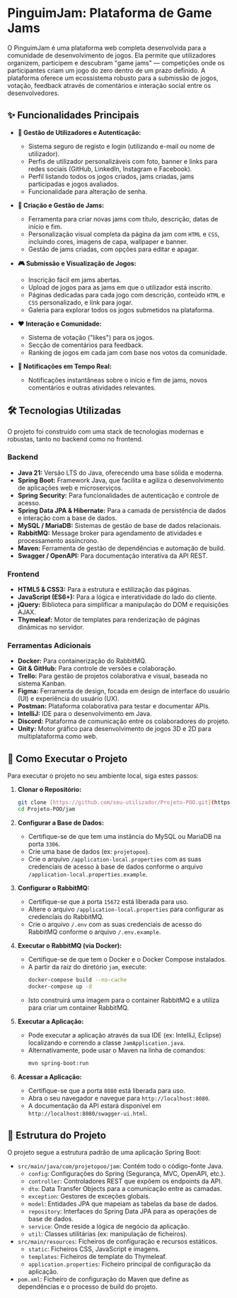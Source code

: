 # PinguimJam: Plataforma de Game Jams

O PinguimJam é uma plataforma web completa desenvolvida para a comunidade de desenvolvimento de jogos. Ela permite que utilizadores organizem, participem e descubram "game jams" — competições onde os participantes criam um jogo do zero dentro de um prazo definido. A plataforma oferece um ecossistema robusto para a submissão de jogos, votação, feedback através de comentários e interação social entre os desenvolvedores.

## ✨ Funcionalidades Principais

-   **👤 Gestão de Utilizadores e Autenticação:**
    -   Sistema seguro de registo e login (utilizando e-mail ou nome de utilizador).
    -   Perfis de utilizador personalizáveis com foto, banner e links para redes sociais (GitHub, LinkedIn, Instagram e Facebook).
    -   Perfil listando todos os jogos criados, jams criadas, jams participadas e jogos avaliados.
    -   Funcionalidade para alteração de senha.

-   **:space_invader: Criação e Gestão de Jams:**
    -   Ferramenta para criar novas jams com título, descrição, datas de início e fim.
    -   Personalização visual completa da página da jam com `HTML` e `CSS`, incluindo cores, imagens de capa, wallpaper e banner.
    -   Gestão de jams criadas, com opções para editar e apagar.

-   **🎮 Submissão e Visualização de Jogos:**
    -   Inscrição fácil em jams abertas.
    -   Upload de jogos para as jams em que o utilizador está inscrito.
    -   Páginas dedicadas para cada jogo com descrição, conteúdo `HTML` e `CSS` personalizado, e link para jogar.
    -   Galeria para explorar todos os jogos submetidos na plataforma.

-   **❤️ Interação e Comunidade:**
    -   Sistema de votação ("likes") para os jogos.
    -   Secção de comentários para feedback.
    -   Ranking de jogos em cada jam com base nos votos da comunidade.

-   **🔔 Notificações em Tempo Real:**
    -   Notificações instantâneas sobre o início e fim de jams, novos comentários e outras atividades relevantes.

## 🛠️ Tecnologias Utilizadas

O projeto foi construído com uma stack de tecnologias modernas e robustas, tanto no backend como no frontend.

### Backend

-   **Java 21:** Versão LTS do Java, oferecendo uma base sólida e moderna.
-   **Spring Boot:** Framework Java, que facilita e agiliza o desenvolvimento de aplicações web e microserviços.
-   **Spring Security:** Para funcionalidades de autenticação e controle de acesso.
-   **Spring Data JPA & Hibernate:** Para a camada de persistência de dados e interação com a base de dados.
-   **MySQL / MariaDB:** Sistemas de gestão de base de dados relacionais.
-   **RabbitMQ:** Message broker para agendamento de atividades e processamento assíncrono.
-   **Maven:** Ferramenta de gestão de dependências e automação de build.
-   **Swagger / OpenAPI:** Para documentação interativa da API REST.

### Frontend

-   **HTML5 & CSS3:** Para a estrutura e estilização das páginas.
-   **JavaScript (ES6+):** Para a lógica e interatividade do lado do cliente.
-   **jQuery:** Biblioteca para simplificar a manipulação do DOM e requisições AJAX.
-   **Thymeleaf:** Motor de templates para renderização de páginas dinâmicas no servidor.

### Ferramentas Adicionais

-   **Docker:** Para containerização do RabbitMQ.
-   **Git & GitHub:** Para controle de versões e colaboração.
-   **Trello:** Para gestão de projetos colaborativa e visual, baseada no sistema Kanban.
-   **Figma:** Ferramenta de design, focada em design de interface do usuário (UI) e experiência do usuário (UX).
-   **Postman:** Plataforma colaborativa para testar e documentar APIs.
-   **IntelliJ:** IDE para o desenvolvimento em Java.
-   **Discord:** Plataforma de comunicação entre os colaboradores do projeto.
-   **Unity:** Motor gráfico para desenvolvimento de jogos 3D e 2D para multiplataforma como web.
  
## 🚀 Como Executar o Projeto

Para executar o projeto no seu ambiente local, siga estes passos:

1.  **Clonar o Repositório:**
    ```bash
    git clone [https://github.com/seu-utilizador/Projeto-POO.git](https://github.com/seu-utilizador/Projeto-POO.git)
    cd Projeto-POO/jam
    ```

2.  **Configurar a Base de Dados:**
    -   Certifique-se de que tem uma instância do MySQL ou MariaDB na porta `3306`.
    -   Crie uma base de dados (ex: `projetopoo`).
    -   Crie o arquivo `/application-local.properties` com as suas credenciais de acesso à base de dados conforme o arquivo `/application-local.properties.example`.

3.  **Configurar o RabbitMQ:**
    -   Certifique-se que a porta `15672` está liberada para uso.
    -   Altere o arquivo `/application-local.properties` para configurar as credenciais do RabbitMQ.
    -   Crie o arquivo `/.env` com as suas credenciais de acesso do RabbitMQ conforme o arquivo `/.env.example`.
    
5.  **Executar o RabbitMQ (via Docker):**
    -   Certifique-se de que tem o Docker e o Docker Compose instalados.
    -   A partir da raiz do diretório `jam`, execute:
        ```bash
        docker-compose build --no-cache
        docker-compose up -d
        ```
    -   Isto construirá uma imagem para o container RabbitMQ e a utiliza para criar um container RabbitMQ.

6.  **Executar a Aplicação:**
    -   Pode executar a aplicação através da sua IDE (ex: IntelliJ, Eclipse) localizando e correndo a classe `JamApplication.java`.
    -   Alternativamente, pode usar o Maven na linha de comandos:
        ```bash
        mvn spring-boot:run
        ```

5.  **Acessar a Aplicação:**
    -   Certifique-se que a porta `8080` está liberada para uso.
    -   Abra o seu navegador e navegue para `http://localhost:8080`.
    -   A documentação da API estará disponível em `http://localhost:8080/swagger-ui.html`.

## 📂 Estrutura do Projeto

O projeto segue a estrutura padrão de uma aplicação Spring Boot:

-   `src/main/java/com/projetopoo/jam`: Contém todo o código-fonte Java.
    -   `config`: Configurações do Spring (Segurança, MVC, OpenAPI, etc.).
    -   `controller`: Controladores REST que expõem os endpoints da API.
    -   `dto`: Data Transfer Objects para a comunicação entre as camadas.
    -   `exception`: Gestores de exceções globais.
    -   `model`: Entidades JPA que mapeiam as tabelas da base de dados.
    -   `repository`: Interfaces do Spring Data JPA para as operações de base de dados.
    -   `service`: Onde reside a lógica de negócio da aplicação.
    -   `util`: Classes utilitárias (ex: manipulação de ficheiros).
-   `src/main/resources`: Ficheiros de configuração e recursos estáticos.
    -   `static`: Ficheiros CSS, JavaScript e imagens.
    -   `templates`: Ficheiros de template do Thymeleaf.
    -   `application.properties`: Ficheiro principal de configuração da aplicação.
-   `pom.xml`: Ficheiro de configuração do Maven que define as dependências e o processo de build do projeto.
